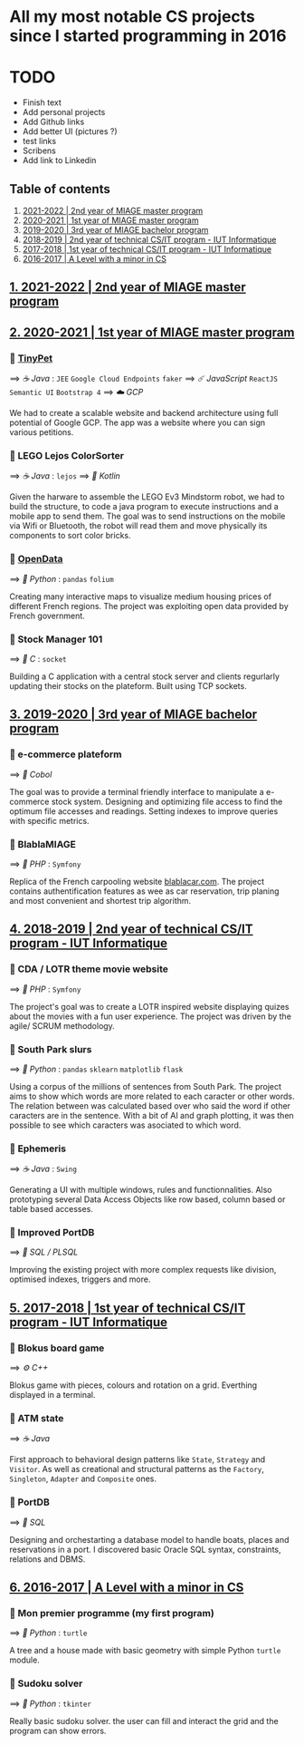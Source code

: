 # All my most notable CS projects since I started programming in 2016

# TODO

* Finish text
* Add personal projects
* Add Github links
* Add better UI (pictures ?)
* test links
* Scribens
* Add link to Linkedin

## Table of contents <a name="content-table"></a>

1. [2021-2022 | 2nd year of MIAGE master program](#M2MIAGE)
2. [2020-2021 | 1st year of MIAGE master program](#M1MIAGE)
3. [2019-2020 | 3rd year of MIAGE bachelor program](#L3MIAGE)
4. [2018-2019 | 2nd year of technical CS/IT program - IUT Informatique](#IUT2)
5. [2017-2018 | 1st year of technical CS/IT program - IUT Informatique](#IUT1)
6. [2016-2017 | A Level with a minor in CS](#ALEVEL)

## [1. 2021-2022 | 2nd year of MIAGE master program](#content-table) <a name="M2MIAGE"></a>

## [2. 2020-2021 | 1st year of MIAGE master program](#content-table) <a name="M1MIAGE"></a>

### 🎒 [TinyPet](https://github.com/s-rigaud/frontend_cloud)

==> *☕ Java* : `JEE` `Google Cloud Endpoints` `faker`
==> *☄️ JavaScript* `ReactJS` `Semantic UI` `Bootstrap 4`
==> *☁️ GCP*

We had to create a scalable website and backend architecture using full potential of Google GCP. The app was a website where you can sign various petitions.

### 🎒 LEGO Lejos ColorSorter

==> *☕ Java* : `lejos`
==> *📱 Kotlin*

Given the harware to assemble the LEGO Ev3 Mindstorm robot, we had to build the structure, to code a java program to execute instructions and a mobile app to send them. The goal was to send instructions on the mobile via Wifi or Bluetooth, the robot will read them and move physically its components to sort color bricks.

### 🎒 [OpenData](https://github.com/s-rigaud/OpenData)

==> *🐍 Python* : `pandas` `folium`

Creating many interactive maps to visualize medium housing prices of different French regions. The project was exploiting open data provided by French government.

### 🎒 Stock Manager 101

==> *🐘 C* : `socket`

Building a C application with a central stock server and clients regurlarly updating their stocks on the plateform. Built using TCP sockets.

## [3. 2019-2020 | 3rd year of MIAGE bachelor program](#content-table) <a name="L3MIAGE"></a>

### 🎒 e-commerce plateform

==> *🧱 Cobol*

The goal was to provide a terminal friendly interface to manipulate a e-commerce stock system. Designing and optimizing file access to find the optimum file accesses and readings. Setting indexes to improve queries with specific metrics.

### 🎒 BlablaMIAGE

==> *🐘 PHP* : `Symfony`

Replica of the French carpooling website [blablacar.com](https://www.blablacar.com/). The project contains authentification features as wee as car reservation, trip planing and most convenient and shortest trip algorithm.

## [4. 2018-2019 | 2nd year of technical CS/IT program - IUT Informatique](#content-table) <a name="IUT2"></a>

### 🎒 CDA / LOTR theme movie website

==> *🐘 PHP* : `Symfony`

The project's goal was to create a LOTR inspired website displaying quizes about the movies with a fun user experience. The project was driven by the agile/ SCRUM methodology.

### 🎒 South Park slurs

==> *🐍 Python* : `pandas` `sklearn` `matplotlib` `flask`

Using a corpus of the millions of sentences from South Park. The project aims to show which words are more related to each caracter or other words. The relation between was calculated based over who said the word if other caracters are in the sentence. With a bit of AI and graph plotting, it was then possible to see which caracters was asociated to which word.

### 🎒 Ephemeris

==> *☕ Java* : `Swing`

Generating a UI with multiple windows, rules and functionnalities. Also prototyping several Data Access Objects like row based, column based or table based accesses.

### 🎒 Improved PortDB

==> *💾 SQL / PLSQL*

Improving the existing project with more complex requests like division, optimised indexes, triggers and more.

## [5. 2017-2018 | 1st year of technical CS/IT program - IUT Informatique](#content-table) <a name="IUT1"></a>

### 🎒 Blokus board game

==> *⚙️ C++*

Blokus game with pieces, colours and rotation on a grid. Everthing displayed in a terminal.

### 🎒 ATM state

==> *☕ Java*

First approach to behavioral design patterns like `State`, `Strategy` and `Visitor`. As well as creational and structural patterns as the `Factory`, `Singleton`, `Adapter` and `Composite` ones.

### 🎒 PortDB

==> *💾 SQL*

Designing and orchestarting a database model to handle boats, places and reservations in a port. I discovered basic Oracle SQL syntax, constraints, relations and DBMS.

## [6. 2016-2017 | A Level with a minor in CS](#content-table) <a name="ALEVEL"></a>

### 🎒 Mon premier programme (my first program)

==> *🐍 Python* : `turtle`

A tree and a house made with basic geometry with simple Python `turtle` module.

### 🎒 Sudoku solver

==> *🐍 Python* : `tkinter`

Really basic sudoku solver. the user can fill and interact the grid and the program can show errors.